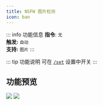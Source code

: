 ```yaml
---
title: NSFW 图片检测
icon: ban
---
```


::: info 功能信息
**指令**: `无`  
**触发:** `自动`   
**支持:** `图片`
<Badge text="指令映射❎"/> <Badge text="REPL模式❎"/>
:::

::: tip 功能说明
可在 [`/set`](./set.md) 设置中开关
:::

## 功能预览

![](https://img.155155155.xyz/i/2024/03/66091231568f8.webp)
![](https://img.155155155.xyz/i/2024/03/6609121508f9e.webp)